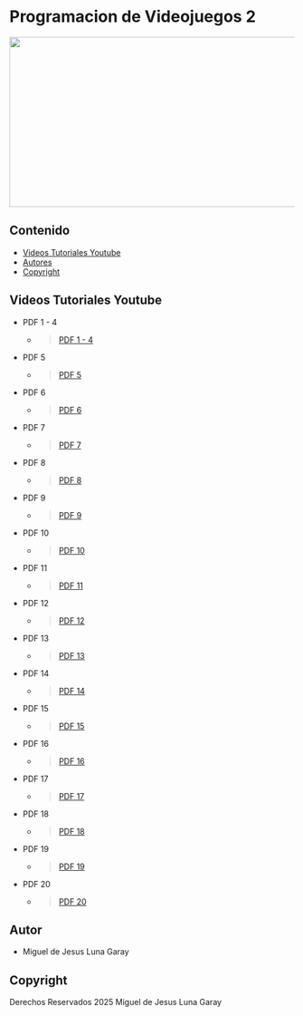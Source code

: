 # Programacion de Videojuegos 2
<p align="center">
    <img src="https://wallpapers.com/images/featured/juegos-indie-pusr8rco8kl3irzi.jpg" alt="Logo" width=1200 height=300>

 


## Contenido

- [Videos Tutoriales Youtube](#Videos_Tutoriales_Youtube)
- [Autores](#autores)
- [Copyright](#copyright)




## Videos Tutoriales Youtube

* PDF 1 - 4
  * >  <a href="https://drive.google.com/file/d/10vqaJTOIROELNhp5cR0zCGItzDVuWwtg/view?usp=drive_link">PDF 1 - 4</a>
* PDF 5
  * >  <a href="https://drive.google.com/file/d/1aB9EP8JusRz28SYVklvVyBkQPq6vGpKH/view?usp=drive_link">PDF 5</a>
* PDF 6
  * >  <a href="https://drive.google.com/file/d/1dhQrvgj9COKTlFEaraQ41dR0WaKQ3t2a/view?usp=drive_link">PDF 6</a>
* PDF 7
  * > <a href="https://drive.google.com/file/d/1sBV3Vd6_BUYRdoQkvq-F3EHjIbgbJWD8/view?usp=drive_link">PDF 7</a>
* PDF 8
  * > <a href="https://drive.google.com/file/d/164b77Z6-L3tOPzoQ_eqrydALOrpKxk2I/view?usp=drive_link">PDF 8</a>
* PDF 9
  * > <a href="https://drive.google.com/file/d/1NainfJA6NScLwtpN90hW6-yttW71savI/view?usp=drive_link">PDF 9</a>
* PDF 10
  * > <a href="https://drive.google.com/file/d/1L89-Da0rWoe4x3mi-2PE3LFVa0q5CYDh/view?usp=drive_link">PDF 10</a>
* PDF 11
  * > <a href="https://drive.google.com/file/d/1t1efi7dLJXUPdU6PEDHy3Ud2_4_qtmLH/view?usp=drive_link">PDF 11</a>
* PDF 12
  * > <a href="https://drive.google.com/file/d/1irgga7k7mEAyZxRMntaiaWlZVuhtKWSF/view?usp=drive_link">PDF 12</a>
* PDF 13
  * > <a href="https://drive.google.com/file/d/1uVo2Sr8Cnp-hHxQcuADoRRrh0n3kORr6/view?usp=drive_link">PDF 13</a>
* PDF 14
  * > <a href="https://drive.google.com/file/d/1VIXPCgemAebQqZJY6CPPykg-hRmTBKKR/view?usp=drive_link">PDF 14</a>
* PDF 15
  * > <a href="https://drive.google.com/file/d/1mAoanZe3EROv-DY7kpVwvn0X33peop64/view?usp=drive_link">PDF 15</a>
* PDF 16
  * > <a href="https://drive.google.com/file/d/1HiI1galpu_ktpw7KNwVc5BczBSFXAhcf/view?usp=drive_link">PDF 16</a>
* PDF 17
  * > <a href="https://drive.google.com/file/d/1qGn7JbkePjREi5oCZf6ReTA_TLah4gU6/view?usp=drive_link">PDF 17</a>
* PDF 18
  * > <a href="https://drive.google.com/file/d/1iuAUVDca__UUchuru_6K1-kOKA4cm05Z/view?usp=drive_link">PDF 18</a>
* PDF 19
  * > <a href="https://drive.google.com/file/d/1UxKIwover4QpVk1rLEebWUGqMnBhS_-8/view?usp=drive_link">PDF 19</a>
* PDF 20
  * > <a href="https://drive.google.com/file/d/1o8Zci9dL28j55k59Bkrs8t3ZUzONNVRC/view?usp=drive_link">PDF 20</a>


## Autor
* Miguel de Jesus Luna Garay

## Copyright
Derechos Reservados 2025
Miguel de Jesus Luna Garay
